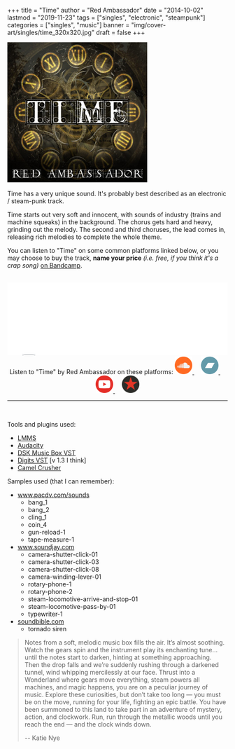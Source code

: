 +++
title = "Time"
author = "Red Ambassador"
date = "2014-10-02"
lastmod = "2019-11-23"
tags = ["singles", "electronic", "steampunk"]
categories = ["singles", "music"]
banner = "img/cover-art/singles/time_320x320.jpg"
draft = false
+++

<img src=/img/cover-art/singles/time_320x320.jpg class="thumb" alt="Time by Red Ambassador cover art">

Time has a very unique sound. It's probably best described as an electronic /
steam-punk track.

Time starts out very soft and innocent, with sounds of industry (trains and
machine squeaks) in the background. The chorus gets hard and heavy, grinding
out the melody. The second and third choruses, the lead comes in, releasing
rich melodies to complete the whole theme.

You can listen to "Time" on some common platforms linked below, or you may
choose to buy the track, **name your price** *(i.e. free, if you think it's a
crap song)* [on Bandcamp](//redambassador.bandcamp.com/track/time).

<br>

<iframe width="100%" height="166" scrolling="no" frameborder="no" allow="autoplay" src="//w.soundcloud.com/player/?url=https%3A//api.soundcloud.com/tracks/170417960&color=%23d00000&auto_play=false&hide_related=false&show_comments=true&show_user=true&show_reposts=false&show_teaser=true"></iframe>


<br>
<center>
Listen to "Time" by Red Ambassador on these platforms:

<a target="_blank" href="//soundcloud.com/red-ambassador/time" title="Soundcloud">
    <img height=40px src="/img/thirdparty/soundcloud.svg">
</a>
&nbsp;
&nbsp;
<a target="_blank" href="//redambassador.bandcamp.com/track/time" title="Bandcamp">
    <img height=40px src="/img/thirdparty/bandcamp.svg">
</a>
&nbsp;
&nbsp;
<a target="_blank" href="//www.youtube.com/watch?v=RSRnktucY5c" title="YouTube">
    <img height=40px src="/img/thirdparty/yt_rc.svg">
</a>
&nbsp;
&nbsp;
<a target="_blank" href="//www.reverbnation.com/redambassador/song/21940713-time" title="ReverbNation">
    <img height=40px src="/img/thirdparty/reverbnation_logo_min.svg">
</a>
</center>

-------------------------------------------------------------------------------



<!--If you want more specific links to the samples or tools that I used, you’re not
going to get them, for a couple reasons. One is that I don’t want my website to
end up with a ton of dead links if samples start dropping off of these websites.
Another reason is that it took me a long time to find all these samples and I
believe hard work is what makes music better. You really have to put effort
into music and I want to avoid having someone come along and try to just re-make
something that I spent a lot of time to build. None the less, here are some
pointers to things I used to create this song. Please don’t abuse this list.-->

<br>

Tools and plugins used:

* <a target="_blank" href="//lmms.io">LMMS </a>
* <a target="_blank" href="//audacityteam.org">Audacity</a>
* <a target="_blank" href="//www.dskmusic.com/dsk-music-box">DSK Music Box VST</a>
* <a target="_blank" href="//www.extentofthejam.com">Digits VST</a> [v 1.3 I think]
* <a target="_blank" href="//www.audiopluginsforfree.com/camelcrusher">Camel Crusher</a>

Samples used (that I can remember):

* <a target="_blank" href="//www.pacdv.com/sounds">www.pacdv.com/sounds</a>
  * bang_1
  * bang_2
  * cling_1
  * coin_4
  * gun-reload-1
  * tape-measure-1
* <a target="_blank" href="//www.soundjay.com">www.soundjay.com</a>
  * camera-shutter-click-01
  * camera-shutter-click-03
  * camera-shutter-click-08
  * camera-winding-lever-01
  * rotary-phone-1
  * rotary-phone-2
  * steam-locomotive-arrive-and-stop-01
  * steam-locomotive-pass-by-01
  * typewriter-1
* <a target="_blank" href="//soundbible.com">soundbible.com</a>
  * tornado siren

> Notes from a soft, melodic music box fills the air. It’s almost soothing.
> Watch the gears spin and the instrument play its enchanting tune…until the
> notes start to darken, hinting at something approaching. Then the drop falls
> and we’re suddenly rushing through a darkened tunnel, wind whipping
> mercilessly at our face. Thrust into a Wonderland where gears move
> everything, steam powers all machines, and magic happens, you are on a
> peculiar journey of music. Explore these curiosities, but don’t take too
> long — you must be on the move, running for your life, fighting an epic
> battle. You have been summoned to this land to take part in an adventure of
> mystery, action, and clockwork. Run, run through the metallic woods until
> you reach the end — and the clock winds down.
>
> -- Katie Nye
